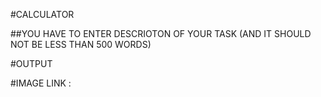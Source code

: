 #CALCULATOR

##YOU HAVE TO ENTER DESCRIOTON OF YOUR TASK (AND IT SHOULD NOT BE LESS THAN 500 WORDS)

#OUTPUT

#IMAGE LINK : 

